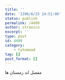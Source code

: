 ```yaml
---
title: ''
date: '1396/6/25 14:51:00'
status: publish
permalink: /4499
author: straxico
excerpt: ''
type: post
id: 4499
category:
    - tytomood
tag: []
post_format: []
---
```

مفصل اند زمستان ها